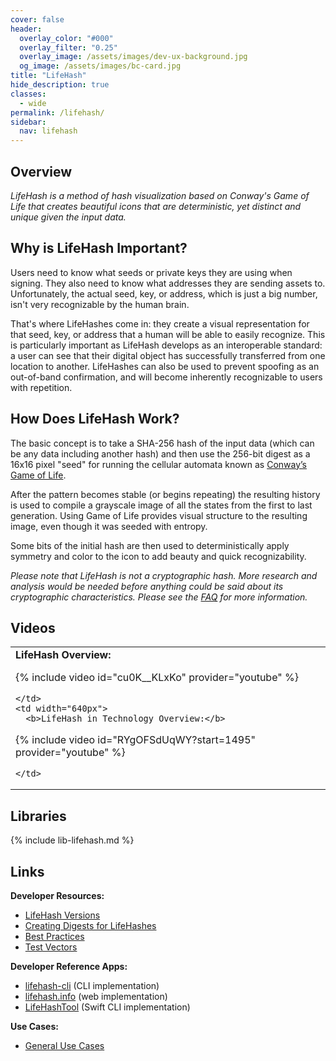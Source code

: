 ```yaml
---
cover: false
header:
  overlay_color: "#000"
  overlay_filter: "0.25"
  overlay_image: /assets/images/dev-ux-background.jpg
  og_image: /assets/images/bc-card.jpg
title: "LifeHash"
hide_description: true
classes:
  - wide
permalink: /lifehash/
sidebar:
  nav: lifehash
---
```


## Overview

_LifeHash is a method of hash visualization based on Conway's Game of
Life that creates beautiful icons that are deterministic, yet distinct
and unique given the input data._

## Why is LifeHash Important?

Users need to know what seeds or private keys they are using when
signing. They also need to know what addresses they are sending assets
to. Unfortunately, the actual seed, key, or address, which is just a
big number, isn't very recognizable by the human brain.

That's where LifeHashes come in: they create a visual representation
for that seed, key, or address that a human will be able to easily
recognize. This is particularly important as LifeHash develops as an
interoperable standard: a user can see that their digital object has
successfully transferred from one location to another. LifeHashes can
also be used to prevent spoofing as an out-of-band confirmation, and
will become inherently recognizable to users with repetition.

## How Does LifeHash Work?

The basic concept is to take a SHA-256 hash of the input data (which
can be any data including another hash) and then use the 256-bit
digest as a 16x16 pixel "seed" for running the cellular automata known
as [Conway’s Game of
Life](https://en.wikipedia.org/wiki/Conway's_Game_of_Life).

After the pattern becomes stable (or begins repeating) the resulting
history is used to compile a grayscale image of all the states from
the first to last generation. Using Game of Life provides visual
structure to the resulting image, even though it was seeded with
entropy.

Some bits of the initial hash are then used to deterministically apply
symmetry and color to the icon to add beauty and quick
recognizability.

_Please note that LifeHash is not a cryptographic hash. More research
and analysis would be needed before anything could be said about its
cryptographic characteristics. Please see the [FAQ](/lifehash/faq/)
for more information._

## Videos

<table width="100%">
  <tr>
    <td width="640px">
      <b>LifeHash Overview:</b>

{% include video id="cu0K__KLxKo" provider="youtube" %}

    </td>
    <td width="640px">
      <b>LifeHash in Technology Overview:</b>

{% include video id="RYgOFSdUqWY?start=1495" provider="youtube" %}

    </td>
  </tr>
</table>

## Libraries

{% include lib-lifehash.md %}

## Links

**Developer Resources:**

* [LifeHash Versions](/lifehash/versions/)
* [Creating Digests for LifeHashes](/lifehash/creation/)
* [Best Practices](/lifehash/best-practices/)
* [Test Vectors](/lifehash/vectors)

**Developer Reference Apps:**

* [lifehash-cli](https://github.com/BlockchainCommons/lifehash-cli) (CLI implementation)
* [lifehash.info](https://lifehash.info/) (web implementation)
* [LifeHashTool](https://github.com/BlockchainCommons/LifeHashTool) (Swift CLI implementation)

**Use Cases:**

* [General Use Cases](/lifehash/use-cases/)
